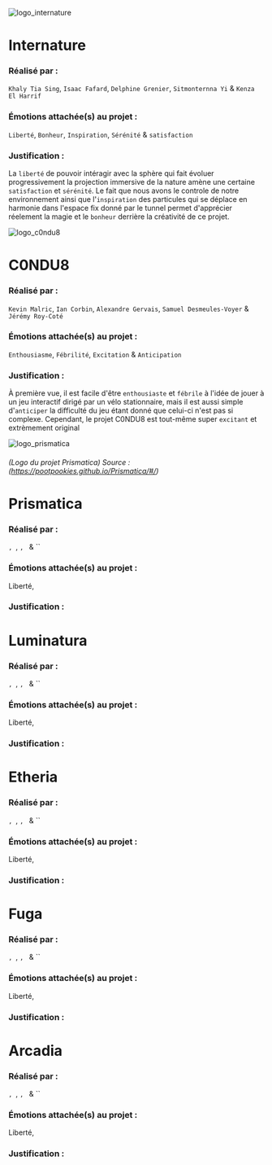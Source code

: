 
![logo_internature](https://github.com/user-attachments/assets/9daea9f6-8565-4d2f-af82-52bc1eee48a4)
# Internature

### Réalisé par : 
`Khaly Tia Sing`, `Isaac Fafard`, `Delphine Grenier`, `Sitmonternna Yi` & `Kenza El Harrif`

### Émotions attachée(s) au projet : 
`Liberté`, `Bonheur`, `Inspiration`, `Sérénité` & `satisfaction`

### Justification :
La `liberté` de pouvoir intéragir avec la sphère qui fait évoluer  progressivement la projection immersive de la nature amène une certaine `satisfaction` et `sérénité`. Le fait que nous avons le controle de notre environnement ainsi que l'`inspiration` des particules qui se déplace en harmonie dans l'espace fix donné par le tunnel permet d'apprécier réelement la magie et le `bonheur` derrière la créativité de ce projet.



![logo_c0ndu8](https://github.com/user-attachments/assets/dba65d2c-890a-4792-bb7a-e255d953029e)
# C0NDU8

### Réalisé par :
`Kevin Malric`, `Ian Corbin`, `Alexandre Gervais`, `Samuel Desmeules-Voyer` & `Jérémy Roy-Coté`

### Émotions attachée(s) au projet : 
`Enthousiasme`, `Fébrilité`, `Excitation` & `Anticipation`

### Justification : 
À première vue, il est facile d'être `enthousiaste` et `fébrile` à l'idée de jouer à un jeu interactif dirigé par un vélo stationnaire, mais il est aussi simple d'`anticiper` la difficulté du jeu étant donné que celui-ci n'est pas si complexe. Cependant, le projet C0NDU8 est tout-même super `excitant` et extrèmement original
       
 
![logo_prismatica](https://github.com/user-attachments/assets/300a8b35-3eea-4afe-bb05-940cc40fec8d)
###### *(Logo du projet Prismatica)* Source : (https://pootpookies.github.io/Prismatica/#/) 

# Prismatica

### Réalisé par : 
``, ``, ``, `` & ``

### Émotions attachée(s) au projet : 
Liberté, 

### Justification : 


# Luminatura

### Réalisé par : 
``, ``, ``, `` & ``

### Émotions attachée(s) au projet : 
Liberté, 

### Justification : 



# Etheria

### Réalisé par : 
``, ``, ``, `` & ``

### Émotions attachée(s) au projet : 
Liberté, 

### Justification : 


# Fuga

### Réalisé par : 
``, ``, ``, `` & ``

### Émotions attachée(s) au projet : 
Liberté, 

### Justification : 


# Arcadia

### Réalisé par : 
``, ``, ``, `` & ``

### Émotions attachée(s) au projet : 
Liberté, 

### Justification : 
